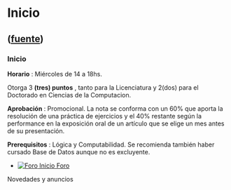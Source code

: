 # Inicio
([fuente](https://campus.exactas.uba.ar/course/view.php?id=1027))
---
### Inicio

 **Horario** : Miércoles de 14 a 18hs.

Otorga 3 **(tres) puntos** , tanto para la Licenciatura y 2(dos) para el
Doctorado en Ciencias de la Computacion.

**Aprobación** : Promocional. La nota se conforma con un 60% que aporta la
resolución de una práctica de ejercicios y el 40% restante según la
performance en la exposición oral de un artículo que se elige un mes antes de
su presentación.

**Prerequisitos** : Lógica y Computabilidad. Se recomienda también haber
cursado Base de Datos aunque no es excluyente.

  - [![Foro](https://campus.exactas.uba.ar/theme/image.php/magazine/forum/1462913092/icon) Inicio Foro](https://campus.exactas.uba.ar/mod/forum/view.php?id=53785)

Novedades y anuncios

